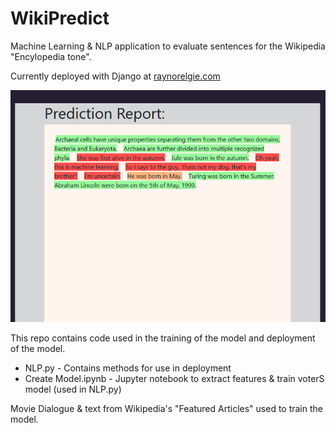 # WikiPredict
Machine Learning & NLP application to evaluate sentences for the Wikipedia "Encylopedia tone".

Currently deployed with Django at [raynorelgie.com](https://raynorelgie.com/django/wikipredict/entry)

<img src="https://raw.githubusercontent.com/RayElg/WikiPredict/main/wikipredict.png" alt="Prediction report">

This repo contains code used in the training of the model and deployment of the model.

* NLP.py - Contains methods for use in deployment
* Create Model.ipynb - Jupyter notebook to extract features & train voterS model (used in NLP.py)

Movie Dialogue & text from Wikipedia's "Featured Articles" used to train the model.
